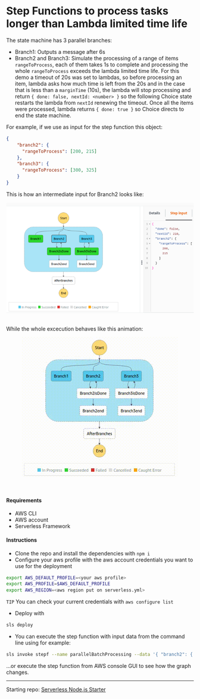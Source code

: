 # Step Functions to process tasks longer than Lambda limited time life 


The state machine has 3 parallel branches:
* Branch1: Outputs a message after 6s
* Branch2 and Branch3: Simulate the processing of a range of items `rangeToProcess`, each of them takes 1s to complete and processing the whole `rangeToProcess` exceeds the lambda limited time life. For this demo a timeout of 20s was set to lambdas, so before processing an item, lambda asks how much time is left from the 20s and in the case that is less than a `marginTime` (10s), the lambda will stop processing and return ` { done: false, nextId: <number> } ` so the following Choice state restarts the lambda from `nextId` renewing the timeout. Once all the items were processed, lambda returns `{ done: true }` so Choice directs to end the state machine.

For example, if we use as input for the step function this object:
```json
{
    "branch2": {
      "rangeToProcess": [200, 215]
    },
    "branch3": {
      "rangeToProcess": [300, 325]
    }
}
```
This is how an intermediate input for Branch2 looks like:
<br />
<p align="center">
  <img src="doc/branch2intermediateInput.png" />
</p><br />
While the whole excecution behaves like this animation:
<br />
<p align="center">
  <img src="doc/stepFunctionsParallel.gif" />
</p><br />

#### Requirements
* AWS CLI
* AWS account
* Serverless Framework

#### Instructions
* Clone the repo and install the dependencies with `npm i`
* Configure your aws profile with the aws account credentials you want to use for the deployment
```bash
export AWS_DEFAULT_PROFILE=<your aws profile>
export AWS_PROFILE=$AWS_DEFAULT_PROFILE
export AWS_REGION=<aws region put on serverless.yml>
```
`TIP` You can check your current credentials with `aws configure list` 
* Deploy with
```bash
sls deploy
```
* You can execute the step function with input data from the command line using for example:
```bash
sls invoke stepf --name parallelBatchProcessing --data '{ "branch2": { "rangeToProcess": [200, 215] }, "branch3": { "rangeToProcess": [300, 325] }}'
```
...or execute the step function from AWS console GUI to see how the graph changes.

---
Starting repo: [Serverless Node.js Starter](https://github.com/AnomalyInnovations/serverless-nodejs-starter)
